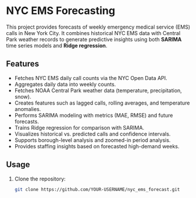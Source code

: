 # NYC EMS Forecasting

This project provides forecasts of weekly emergency medical service (EMS) calls in New York City. It combines historical NYC EMS data with Central Park weather records to generate predictive insights using both **SARIMA** time series models and **Ridge regression**.

## Features

- Fetches NYC EMS daily call counts via the NYC Open Data API.
- Aggregates daily data into weekly counts.
- Fetches NOAA Central Park weather data (temperature, precipitation, snow).
- Creates features such as lagged calls, rolling averages, and temperature anomalies.
- Performs SARIMA modeling with metrics (MAE, RMSE) and future forecasts.
- Trains Ridge regression for comparison with SARIMA.
- Visualizes historical vs. predicted calls and confidence intervals.
- Supports borough-level analysis and zoomed-in period analysis.
- Provides staffing insights based on forecasted high-demand weeks.

## Usage

1. Clone the repository:
   ```bash
   git clone https://github.com/YOUR-USERNAME/nyc_ems_forecast.git

